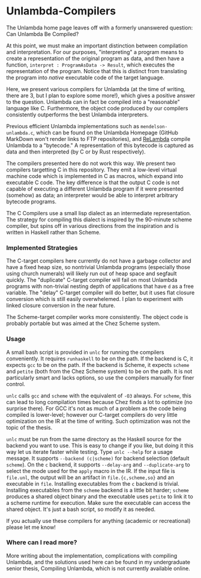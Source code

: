 # Unlambda-Compilers

The Unlambda home page leaves off with a formerly unanswered question: Can Unlambda Be Compiled?

At this point, we must make an important distinction between compilation and interpretation. For our purposes,
"interpreting" a program means to create a representation of the original program as data, and then have a function,
`interpret : ProgramAsData -> Result`, which executes the representation of the program. Notice that this is
distinct from translating the program into _native_ executable code of the target language.

Here, we present various compilers for Unlambda (at the time of writing, there are 3, but I plan to explore some more!),
which gives a positive answer to the question. Unlambda can in fact be compiled into a "reasonable" language like C.
Furthermore, the object code produced by our compilers consistently outperforms the best Unlambda interpreters.

Previous efficient Unlambda implementations such as `mendelson-unlambda.c`, which can be found on the Unlambda
Homepage (GitHub MarkDown won't render links to FTP repositories), and [ReLambda](https://github.com/MattX/relambda) 
compile Unlambda to a "bytecode." A representation of this bytecode is captured as data and then 
interpreted (by C or by Rust respectively).

The compilers presented here do not work this way. We present two compilers targetting C in
this repository. They emit a low-level virtual machine code which is implemented in C as macros, which expand into 
executable C code. The key difference is that the output C code is not capable of executing a different Unlambda program
if it were presented (somehow) as data; an interpreter would be able to interpret arbitrary bytecode programs.

The C Compilers use a small lisp dialect as an intermediate representation. The strategy for compiling this
dialect is inspired by the 90-minute scheme compiler, but spins off in various directions from the inspiration and
is written in Haskell rather than Scheme.

### Implemented Strategies

The C-target compilers here currently do not have a garbage collector and have a
fixed heap size, so nontrivial Unlambda programs (especially those using church numerals) will likely run out of
heap space and segfault quickly. The "duplicate" C-target compiler will fail on most Unlambda programs with
non-trivial nesting depth of applications that have `d` as a free variable. The "delay" C-target compiler will
do better, but it uses flat closure conversion which is still easily overwhelemed. I plan to experiment with linked
closure conversion in the near future.

The Scheme-target compiler works more consistently. The object code is probably portable but was aimed at the
Chez Scheme system.

### Usage

A small bash script is provided in `unlc` for running the compilers conveniently. It requires `runhaskell` to be
on the path. If the backend is C, it expects `gcc` to be on the path. If the backend is Scheme, it expects
`scheme` and `petite` (both from the Chez Scheme system) to be on the path. It is not particularly smart and lacks
options, so use the compilers manually for finer control.

`unlc` calls `gcc` and `scheme` with the equivalent of `-O3` always. For `scheme`, this can lead to long compilation
times because Chez finds a lot to optimize (no surprise there). For GCC it's not as much of a problem as the code being
compiled is lower-level; however our C-target compilers do very little optimization on the IR at the time of writing.
Such optimization was not the topic of the thesis.

`unlc` must be run from the same directory as the Haskell source for the backend you want to use. This is easy to change
if you like, but doing it this way let us iterate faster while testing. Type `unlc --help` for a usage message. It supports
`--backend (c|scheme)` for backend selection (default `scheme`). On the `c` backend, it supports `--delay-arg` and
`--duplicate-arg` to select the mode used for the `apply` macro in the IR. If the input file is `file.unl`, the output
will be an artifact in `file.{c,scheme,so}` and an executable in `file`. Installing executables from the `c` backend is
trivial. Installing executables from the `scheme` backend is a little bit harder; `scheme` produces a shared object
binary and the executable uses `petite` to link it to a scheme runtime for execution. Make sure the executable can
access the shared object. It's just a bash script, so modify it as needed.

If you actually use these compilers for anything (academic or recreational) please let me know!

### Where can I read more?

More writing about the implementation, complications with compiling Unlambda, and the solutions used here can be found
in my undergraduate senior thesis, Compiling Unlambda, which is not currently available online.

